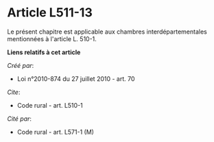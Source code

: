# Article L511-13

Le présent chapitre est applicable aux chambres interdépartementales mentionnées à l'article L. 510-1.

**Liens relatifs à cet article**

_Créé par_:

  - Loi n°2010-874 du 27 juillet 2010 - art. 70

_Cite_:

  - Code rural - art. L510-1

_Cité par_:

  - Code rural - art. L571-1 (M)
